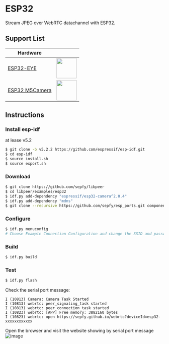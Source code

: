 # ESP32
Stream JPEG over WebRTC datachannel with ESP32.

## Support List

| Hardware ||
|---|---|
| [ESP32-EYE](https://github.com/espressif/esp-who/blob/master/docs/en/get-started/ESP-EYE_Getting_Started_Guide.md) |<img src="https://www.espressif.com/sites/default/files/esp-eye-2-190116.png" width="64">|
| [ESP32 M5Camera](https://github.com/m5stack/M5Stack-Camera) |<img src="https://static-cdn.m5stack.com/resource/docs/products/unit/m5camera/m5camera_01.webp" width="64">|

## Instructions

### Install esp-idf
at lease v5.2
```bash
$ git clone -b v5.2.2 https://github.com/espressif/esp-idf.git
$ cd esp-idf
$ source install.sh
$ source export.sh
```

### Download
```bash
$ git clone https://github.com/sepfy/libpeer
$ cd libpeer/examples/esp32
$ idf.py add-dependency "espressif/esp32-camera^2.0.4"
$ idf.py add-dependency "mdns"
$ git clone --recursive https://github.com/sepfy/esp_ports.git components/srtp
```

### Configure
```bash
$ idf.py menuconfig
# Choose Example Connection Configuration and change the SSID and password
```

### Build 
```bash
$ idf.py build
```

### Test
```bash
$ idf.py flash
```
Check the serial port message:
```
I (10813) Camera: Camera Task Started
I (10813) webrtc: peer_signaling_task started
I (10813) webrtc: peer_connection_task started
I (10823) webrtc: [APP] Free memory: 3882160 bytes
I (10823) webrtc: open https://sepfy.github.io/webrtc?deviceId=esp32-xxxxxxxxxxxx
```
Open the browser and visit the website showing by serial port message
![image](https://github.com/sepfy/libpeer/assets/22016807/46df15b1-9e28-4a6b-bf0a-4f676778cf7d)

